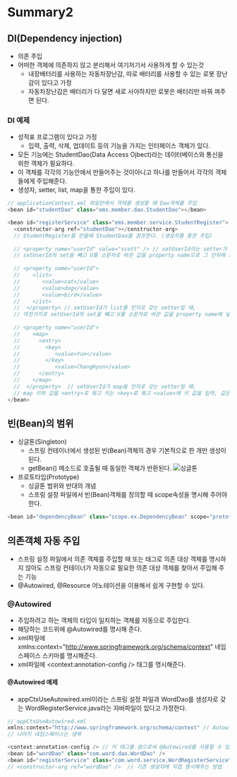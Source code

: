# Summary2

## DI(Dependency injection)
- 의존 주입
- 어떠한 객체에 의존하지 않고 분리해서 여기저기서 사용하게 할 수 있는것
  - 내장배터리를 사용하는 자동차장난감, 따로 배터리를 사용할 수 있는 로봇 장난감이 있다고 가정
  - 자동차장난감은 배터리가 다 달면 새로 사야하지만 로봇은 배터리만 바꿔 껴주면 된다.

### DI 예제
- 성적표 프로그램이 있다고 가정
  - 입력, 출력, 삭제, 업데이트 등의 기능을 가지는 인터페이스 객체가 있다.
- 모든 기능에는 StudentDao(Data Access Ojbect)라는 데이터베이스와 통신을 위한 객체가 필요하다.
- 이 객체를 각각의 기능안에서 만들어주는 것이아니고 하나를 만들어서 각각의 객체들에게 주입해준다.
- 생성자, setter, list, map을 통한 주입이 있다.

```java
// applicationContext.xml 파일안에서 객체를 생성할 때 Dao객체를 주입
<bean id="studentDao" class="ems.member.dao.StudentDao"></bean>

<bean id="registerService" class="ems.member.service.StudentRegister">
  <constructor-arg ref="studentDao"></constructor-arg>  
  // StudentRegister를 만들때 StudentDao를 참조한다. (생성자를 통한 주입)
  
  // <property name="userId" value="scott" /> // setUserId라는 setter가 있다고 가정할 때,
  // setUserId의 set을 빼고 U를 소문자로 바꾼 값을 property name으로 그 인자에 들어갈 값을 value에 적는다 (setter를 이용한 주입)
  
  // <property name="userId">
  //    <list>
  //       <value>cat</value>
  //       <value>dog</value>
  //       <value>bird</value>
  //    </ist>
  //  </property> // setUserId가 list를 인자로 갖는 setter일 때, 
  // 마찬가지로 setUserId의 set을 빼고 U를 소문자로 바꾼 값을 property name에 넣은후 리스트의 값을든 <list> <value> 로 넣는다.
    
  // <property name="userId"> 
  //    <map>
  //      <entry>
  //        <key>
  //           <value>Yun</value>
  //        </key>
  //           <value>ChangHyun</value>
  //      </entry>
  //    </map>
  //  </property>  // setUserId가 map을 인자로 갖는 setter일 때,
  // map 키와 값을 <entry>로 묶고 키는 <key>로 묶고 <value>에 키 값을 입력, 값은 <value>에 입력해준다.            
</bean>
```
## 빈(Bean)의 범위
- 싱글톤(Singleton)
  - 스프링 컨테이너에서 생성된 빈(Bean)객체의 경우 기본적으로 한 개만 생성이 된다.
  - getBean() 메소드로 호출될 때 동일한 객체가 반환된다.
  ![싱글톤](https://user-images.githubusercontent.com/58713853/74734779-9a8f3200-5292-11ea-9177-6bcb5def62f2.PNG)
- 프로토타입(Prototype)
  - 싱글톤 범위와 반대의 개념
  - 스프링 설정 파일에서 빈(Bean)객체를 정의할 때 scope속성을 명시해 주어야한다.

```java
<bean id="dependencyBean" class="scope.ex.DependencyBean" scope="prototype">
```

## 의존객체 자동 주입
- 스프링 설정 파일에서 의존 객체를 주입할 때 <constructor-org> 또는 <property> 태그로 의존 대상 객체를 명시하지 않아도 스프링 컨테이너가 자동으로 필요한 의존 대상 객체를 찾아서 주입해 주는 기능
- @Autowired, @Resource 어노테이션을 이용해서 쉽게 구현할 수 있다.

### @Autowired
- 주입하려고 하는 객체의 타입이 일치하는 객체를 자동으로 주입한다.
- 해당하는 코드위에 @Autowired를 명시해 준다.
- xml파일에 xmlns:context="http://www.springframework.org/schema/context" 네임스페이스 스키마를 명시해준다.
- xml파일에 <context:annotation-config /> 태그를 명시해준다.

#### @Autowired 예제
- appCtxUseAutowired.xml이라는 스프링 설정 파일과 WordDao를 생성자로 갖는 WordRegisterService.java라는 자바파일이 있다고 가정한다.
```java
// appCtxUseAutowired.xml
xmlns:context="http://www.springframework.org/schema/context" // Autowired를 사용하기위한 네임스페이스를 명시해준다.
// 나머지 네임스페이스는 생략

<context:annotation-config /> // 이 태그를 씀으로써 @Autowired를 사용할 수 있다.
<bean id="wordDao" class="com.word.dao.WordDao" />
<bean id="registerService" class="com.word.service.WordRegisterService">
// <constructor-arg ref="wordDao" />  // 기존 생성자에 직접 명시해주는 방법

```
